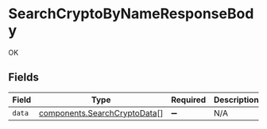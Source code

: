 # SearchCryptoByNameResponseBody

OK


## Fields

| Field                                                                        | Type                                                                         | Required                                                                     | Description                                                                  |
| ---------------------------------------------------------------------------- | ---------------------------------------------------------------------------- | ---------------------------------------------------------------------------- | ---------------------------------------------------------------------------- |
| `data`                                                                       | [components.SearchCryptoData](../../models/components/searchcryptodata.md)[] | :heavy_minus_sign:                                                           | N/A                                                                          |